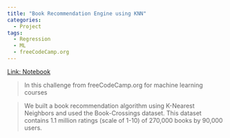 ```yaml
---
title: "Book Recommendation Engine using KNN"
categories:
  - Project
tags:
  - Regression
  - ML
  - freeCodeCamp.org
---
```


[Link: Notebook](https://github.com/momijizen/Machine-Learning-with-Python-Projects/blob/main/fcc_book_recommendation_knn.ipynb)

>In this challenge from freeCodeCamp.org for machine learning courses

>We built a book recommendation algorithm using K-Nearest Neighbors and used the Book-Crossings dataset. This dataset contains 1.1 million ratings (scale of 1-10) of 270,000 books by 90,000 users.
